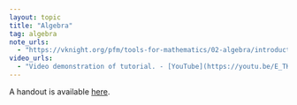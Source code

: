 ```yaml
---
layout: topic
title: "Algebra"
tag: algebra
note_urls:
  - "https://vknight.org/pfm/tools-for-mathematics/02-algebra/introduction/main.html"
video_urls:
  - "Video demonstration of tutorial. - [YouTube](https://youtu.be/E_TKJkvi-GY)"
---
```


A handout is available [here]({{site.baseurl}}/assets/handouts/spring/02-algebra/main.pdf).
